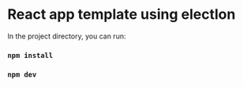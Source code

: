 # React app template using electlon

In the project directory, you can run:


### `npm install`
### `npm dev`
